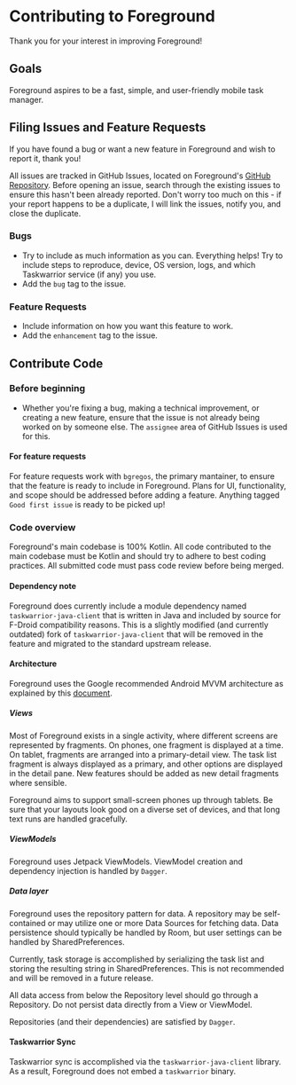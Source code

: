 # Contributing to Foreground
Thank you for your interest in improving Foreground!

## Goals
Foreground aspires to be a fast, simple, and user-friendly mobile task manager.

## Filing Issues and Feature Requests
If you have found a bug or want a new feature in Foreground and wish to report it, thank you!

All issues are tracked in GitHub Issues, located on Foreground's [GitHub Repository](https://github.com/bgregos/foreground). Before opening an issue, search through the existing issues to ensure this hasn't been already reported. Don't worry too much on this - if your report happens to be a duplicate, I will link the issues, notify you, and close the duplicate.

### Bugs
- Try to include as much information as you can. Everything helps! Try to include steps to reproduce, device, OS version, logs, and which Taskwarrior service (if any) you use.
- Add the `bug` tag to the issue.

### Feature Requests
- Include information on how you want this feature to work.
- Add the `enhancement` tag to the issue.

## Contribute Code

### Before beginning
- Whether you're fixing a bug, making a technical improvement, or creating a new feature, ensure that the issue is not already being worked on by someone else. The `assignee` area of GitHub Issues is used for this.

#### For feature requests
For feature requests work with `bgregos`, the primary mantainer, to ensure that the feature is ready to include in Foreground. Plans for UI, functionality, and scope should be addressed before adding a feature. Anything tagged `Good first issue` is ready to be picked up!

### Code overview
Foreground's main codebase is 100% Kotlin. All code contributed to the main codebase must be Kotlin and should try to adhere to best coding practices. All submitted code must pass code review before being merged.

#### Dependency note
Foreground does currently include a module dependency named `taskwarrior-java-client` that is written in Java and included by source for F-Droid compatibility reasons. This is a slightly modified (and currently outdated) fork of `taskwarrior-java-client` that will be removed in the feature and migrated to the standard upstream release.

#### Architecture
Foreground uses the Google recommended Android MVVM architecture as explained by this [document](https://developer.android.com/jetpack/guide#recommended-app-arch).

##### Views
Most of Foreground exists in a single activity, where different screens are represented by fragments. On phones, one fragment is displayed at a time. On tablet, fragments are arranged into a primary-detail view. The task list fragment is always displayed as a primary, and other options are displayed in the detail pane. New features should be added as new detail fragments where sensible.

Foreground aims to support small-screen phones up through tablets. Be sure that your layouts look good on a diverse set of devices, and that long text runs are handled gracefully.

##### ViewModels
Foreground uses Jetpack ViewModels. ViewModel creation and dependency injection is handled by `Dagger`.

##### Data layer
Foreground uses the repository pattern for data. A repository may be self-contained or may utilize one or more Data Sources for fetching data. Data persistence should typically be handled by Room, but user settings can be handled by SharedPreferences.

Currently, task storage is accomplished by serializing the task list and storing the resulting string in SharedPreferences. This is not recommended and will be removed in a future release.

All data access from below the Repository level should go through a Repository. Do not persist data directly from a View or ViewModel.

Repositories (and their dependencies) are satisfied by `Dagger`.

#### Taskwarrior Sync
Taskwarrior sync is accomplished via the `taskwarrior-java-client` library. As a result, Foreground does not embed a `taskwarrior` binary.